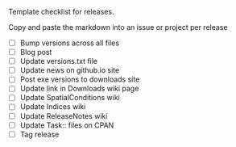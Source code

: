 Template checklist for releases.  

Copy and paste the markdown into an issue or project per release

- [ ] Bump versions across all files
- [ ] Blog post
- [ ] Update versions.txt file
- [ ] Update news on github.io site
- [ ] Post exe versions to downloads site
- [ ] Update link in Downloads wiki page
- [ ] Update SpatialConditions wiki
- [ ] Update Indices wiki
- [ ] Update ReleaseNotes wiki
- [ ] Update Task:: files on CPAN
- [ ] Tag release